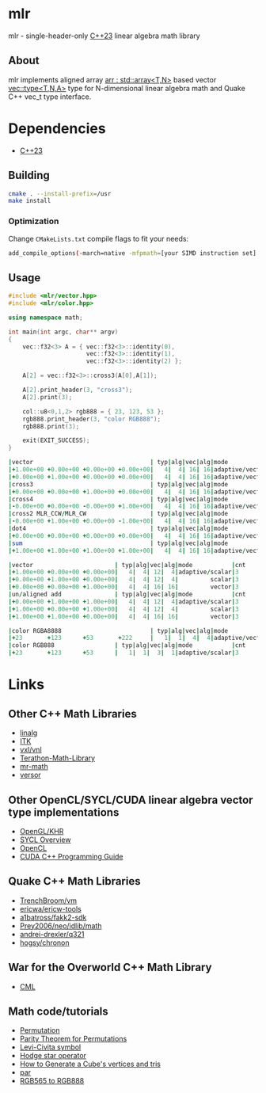 # mlr

mlr - single-header-only [C++23][1] linear algebra math library

## About

mlr implements aligned array [arr : std::array<T,N>][3] based vector [vec::type<T,N,A>][4] type for N-dimensional linear algebra math and Quake C++ vec_t type interface.

# Dependencies

- [C++23][1]

## Building

```sh
cmake . --install-prefix=/usr
make install
```

### Optimization

Change `CMakeLists.txt` compile flags to fit your needs:
```sh
add_compile_options(-march=native -mfpmath=[your SIMD instruction set] -O3)
```

## Usage

```c++
#include <mlr/vector.hpp>
#include <mlr/color.hpp>

using namespace math;

int main(int argc, char** argv)
{
    vec::f32<3> A = { vec::f32<3>::identity(0),
                      vec::f32<3>::identity(1),
                      vec::f32<3>::identity(2) };

    A[2] = vec::f32<3>::cross3(A[0],A[1]);

    A[2].print_header(3, "cross3");
    A[2].print(3);

    col::u8<0,1,2> rgb888 = { 23, 123, 53 };
    rgb888.print_header(3, "color RGB888");
    rgb888.print(3);

    exit(EXIT_SUCCESS);
}
```
```fortran
|vector                                 | typ|alg|vec|alg|mode           |cnt
|+1.00e+00 +0.00e+00 +0.00e+00 +0.00e+00|   4|  4| 16| 16|adaptive/vector|4
|+0.00e+00 +1.00e+00 +0.00e+00 +0.00e+00|   4|  4| 16| 16|adaptive/vector|4
|cross3                                 | typ|alg|vec|alg|mode           |cnt
|+0.00e+00 +0.00e+00 +1.00e+00 +0.00e+00|   4|  4| 16| 16|adaptive/vector|4
|cross4                                 | typ|alg|vec|alg|mode           |cnt
|-0.00e+00 +0.00e+00 -0.00e+00 +1.00e+00|   4|  4| 16| 16|adaptive/vector|4
|cross2 MLR_CCW/MLR_CW                  | typ|alg|vec|alg|mode           |cnt
|-0.00e+00 +1.00e+00 +0.00e+00 -1.00e+00|   4|  4| 16| 16|adaptive/vector|4
|dot4                                   | typ|alg|vec|alg|mode           |cnt
|+0.00e+00 +0.00e+00 +0.00e+00 +0.00e+00|   4|  4| 16| 16|adaptive/vector|4
|sum                                    | typ|alg|vec|alg|mode           |cnt
|+1.00e+00 +1.00e+00 +1.00e+00 +1.00e+00|   4|  4| 16| 16|adaptive/vector|4

|vector                       | typ|alg|vec|alg|mode           |cnt
|+1.00e+00 +0.00e+00 +0.00e+00|   4|  4| 12|  4|adaptive/scalar|3
|+0.00e+00 +1.00e+00 +0.00e+00|   4|  4| 12|  4|         scalar|3
|+0.00e+00 +0.00e+00 +1.00e+00|   4|  4| 16| 16|         vector|3
|un/aligned add               | typ|alg|vec|alg|mode           |cnt
|+0.00e+00 +1.00e+00 +1.00e+00|   4|  4| 12|  4|adaptive/scalar|3
|+1.00e+00 +0.00e+00 +1.00e+00|   4|  4| 12|  4|         scalar|3
|+1.00e+00 +1.00e+00 +0.00e+00|   4|  4| 16| 16|         vector|3

|color RGBA8888                         | typ|alg|vec|alg|mode           |cnt
|+23       +123      +53       +222     |   1|  1|  4|  4|adaptive/vector|4
|color RGB888                 | typ|alg|vec|alg|mode           |cnt
|+23       +123      +53      |   1|  1|  3|  1|adaptive/scalar|3
```
# Links
## Other C++ Math Libraries
- [linalg][28]
- [ITK][8]
- [vxl/vnl][9]
- [Terathon-Math-Library][10]
- [mr-math][11]
- [versor][12]
## Other OpenCL/SYCL/CUDA linear algebra vector type implementations
- [OpenGL/KHR][2]
- [SYCL Overview][23]
- [OpenCL][24]
- [CUDA C++ Programming Guide][25]
## Quake C++ Math Libraries
- [TrenchBroom/vm][5]
- [ericwa/ericw-tools][26]
- [a1batross/fakk2-sdk][21]
- [Prey2006/neo/idlib/math][22]
- [andrei-drexler/q321][27]
- [hogsy/chronon][29]
## War for the Overworld C++ Math Library 
- [CML][20]
## Math code/tutorials
- [Permutation][13]
- [Parity Theorem for Permutations][14]
- [Levi-Civita symbol][15]
- [Hodge star operator][16]
- [How to Generate a Cube's vertices and tris][17]
- [par][18]
- [RGB565 to RGB888][19]

[1]: https://isocpp.org/
[2]: https://github.com/KhronosGroup/OpenGL-Registry/blob/main/api/GL/glcorearb.h
[3]: https://github.com/jopadan/mlr/blob/main/include/mlr/array.hpp
[4]: https://github.com/jopadan/mlr/blob/main/include/mlr/vector.hpp

[5]: https://github.com/TrenchBroom/TrenchBroom/tree/master/lib/vm
[26]: https://github.com/ericwa/ericw-tools/blob/main/include/common/qvec.hh
[6]: https://github.com/quakeforge/quakeforge/tree/master/include/QF/simd
[7]: https://github.com/fte-team/fteqw
[27]: https://github.com/andrei-drexler/q321/blob/main/src/engine/math.h
[29]: https://github.com/hogsy/chronon/blob/master/qcommon/include/qcommon/math_vector.h

[8]: https://github.com/InsightSoftwareConsortium/ITK
[9]: https://github.com/vxl/vxl/tree/master/core/vnl
[10]: https://github.com/EricLengyel/Terathon-Math-Library
[11]: https://github.com/4J-company/mr-math/
[12]: https://github.com/wolftype/versor/

[13]: https://en.wikipedia.org/wiki/Permutation
[14]: https://maa.org/book/export/html/115646
[15]: https://en.wikipedia.org/wiki/Levi-Civita_symbol
[16]: https://en.wikipedia.org/wiki/Hodge_star_operator
[17]: https://catonif.github.io/cube/
[18]: https://github.com/prideout/par/
[19]: https://retrocomputing.stackexchange.com/questions/27400/what-is-the-most-accurate-way-to-map-6-bit-vga-palette-to-8-bit
[20]: https://github.com/demianmnave/CML
[21]: https://github.com/a1batross/fakk2-sdk/blob/master/source/source/qcommon/vector.h
[22]: https://github.com/FriskTheFallenHuman/Prey2006/blob/master/neo/idlib/math
[23]: https://www.khronos.org/sycl/
[24]: https://www.khronos.org/opencl/
[25]: https://docs.nvidia.com/cuda/cuda-c-programming-guide/
[28]: https://github.com/SideShowBoBGOT/linalg-conan
